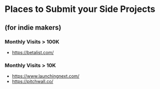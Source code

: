 # Places to Submit your Side Projects

## (for indie makers)

### Monthly Visits > 100K

- https://betalist.com/

### Monthly Visits > 10K
 
- https://www.launchingnext.com/
- https://pitchwall.co/
